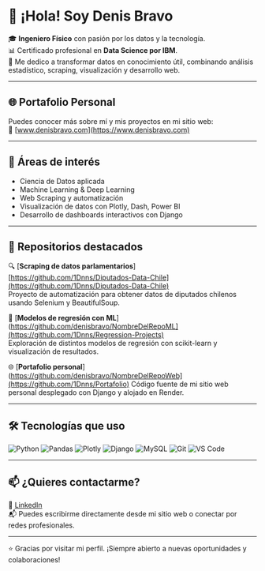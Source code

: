 # 👋 ¡Hola! Soy Denis Bravo

🎓 **Ingeniero Físico** con pasión por los datos y la tecnología.  
📊 Certificado profesional en **Data Science por IBM**.  
🚀 Me dedico a transformar datos en conocimiento útil, combinando análisis estadístico, scraping, visualización y desarrollo web.

---

## 🌐 Portafolio Personal

Puedes conocer más sobre mí y mis proyectos en mi sitio web:  
🔗 [www.denisbravo.com](https://www.denisbravo.com)

---

## 🧠 Áreas de interés

- Ciencia de Datos aplicada
- Machine Learning & Deep Learning
- Web Scraping y automatización
- Visualización de datos con Plotly, Dash, Power BI
- Desarrollo de dashboards interactivos con Django

---

## 📂 Repositorios destacados

🔍 [**Scraping de datos parlamentarios**][https://github.com/1Dnns/Diputados-Data-Chile](https://github.com/1Dnns/Diputados-Data-Chile)  
Proyecto de automatización para obtener datos de diputados chilenos usando Selenium y BeautifulSoup.

🤖 [**Modelos de regresión con ML**](https://github.com/denisbravo/NombreDelRepoML](https://github.com/1Dnns/Regression-Projects)  
Exploración de distintos modelos de regresión con scikit-learn y visualización de resultados.

🌐 [**Portafolio personal**](https://github.com/denisbravo/NombreDelRepoWeb](https://github.com/1Dnns/Portafolio) 
Código fuente de mi sitio web personal desplegado con Django y alojado en Render.

---

## 🛠️ Tecnologías que uso

![Python](https://img.shields.io/badge/-Python-3776AB?style=flat-square&logo=python&logoColor=white)
![Pandas](https://img.shields.io/badge/-Pandas-150458?style=flat-square&logo=pandas)
![Plotly](https://img.shields.io/badge/-Plotly-3F4F75?style=flat-square&logo=plotly)
![Django](https://img.shields.io/badge/-Django-092E20?style=flat-square&logo=django)
![MySQL](https://img.shields.io/badge/-MySQL-4479A1?style=flat-square&logo=mysql)
![Git](https://img.shields.io/badge/-Git-F05032?style=flat-square&logo=git)
![VS Code](https://img.shields.io/badge/-VSCode-007ACC?style=flat-square&logo=visual-studio-code)

---

## 📫 ¿Quieres contactarme?

💼 [LinkedIn](https://www.linkedin.com/in/denisbravosoto)  
📬 Puedes escribirme directamente desde mi sitio web o conectar por redes profesionales.

---

⭐ Gracias por visitar mi perfil. ¡Siempre abierto a nuevas oportunidades y colaboraciones!

